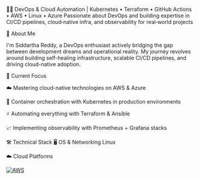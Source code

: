 
👨‍💻 DevOps & Cloud Automation | Kubernetes • Terraform • GitHub Actions • AWS • Linux • Azure
Passionate about DevOps and building expertise in CI/CD pipelines, cloud‑native infra, and observability for real‑world projects

🌟 About Me

I'm Siddartha Reddy, a DevOps enthusiast actively bridging the gap between development dreams and operational reality.
My journey revolves around building self-healing infrastructure, scalable CI/CD pipelines, and driving cloud-native adoption.

🚀 Current Focus

☁️ Mastering cloud-native technologies on AWS & Azure

🐳 Container orchestration with Kubernetes in production environments

⚡ Automating everything with Terraform & Ansible

📈 Implementing observability with Prometheus + Grafana stacks

🛠️ Technical Stack
🖥️ OS & Networking
Linux


:cloud: Cloud Platforms 

[![AWS](https://camo.githubusercontent.com/ed142852f9672b9a22ef25a18af69685709426dea53f7e5f7c9b3c5343c16e6f/68747470733a2f2f696d672e736869656c64732e696f2f62616467652f4157532d4646393930303f7374796c653d666f722d7468652d6261646765266c6f676f3d616d617a6f6e617773266c6f676f436f6c6f723d7768697465)](https://aws.amazon.com)

